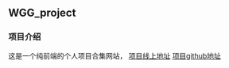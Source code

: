 ## WGG_project

### 项目介绍
这是一个纯前端的个人项目合集网站，
[项目线上地址](http://wgg.ssdwgg.cn/ ) 
[项目github地址](https://github.com/SSDWGG/WGGweb) 